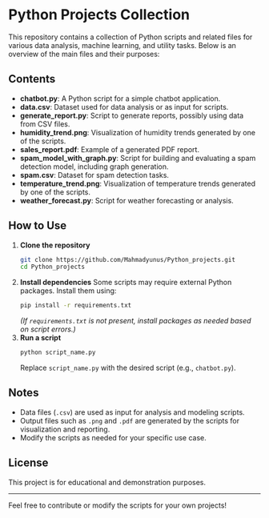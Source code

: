 # Python Projects Collection

This repository contains a collection of Python scripts and related files for various data analysis, machine learning, and utility tasks. Below is an overview of the main files and their purposes:

## Contents

- **chatbot.py**: A Python script for a simple chatbot application.
- **data.csv**: Dataset used for data analysis or as input for scripts.
- **generate_report.py**: Script to generate reports, possibly using data from CSV files.
- **humidity_trend.png**: Visualization of humidity trends generated by one of the scripts.
- **sales_report.pdf**: Example of a generated PDF report.
- **spam_model_with_graph.py**: Script for building and evaluating a spam detection model, including graph generation.
- **spam.csv**: Dataset for spam detection tasks.
- **temperature_trend.png**: Visualization of temperature trends generated by one of the scripts.
- **weather_forecast.py**: Script for weather forecasting or analysis.

## How to Use

1. **Clone the repository**
   ```sh
   git clone https://github.com/Mahmadyunus/Python_projects.git
   cd Python_projects
   ```
2. **Install dependencies**
   Some scripts may require external Python packages. Install them using:
   ```sh
   pip install -r requirements.txt
   ```
   *(If `requirements.txt` is not present, install packages as needed based on script errors.)*
3. **Run a script**
   ```sh
   python script_name.py
   ```
   Replace `script_name.py` with the desired script (e.g., `chatbot.py`).

## Notes
- Data files (`.csv`) are used as input for analysis and modeling scripts.
- Output files such as `.png` and `.pdf` are generated by the scripts for visualization and reporting.
- Modify the scripts as needed for your specific use case.

## License
This project is for educational and demonstration purposes.

---
Feel free to contribute or modify the scripts for your own projects!
